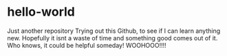 # hello-world
Just another repository
Trying out this Github, to see if I can learn anything new.
Hopefully it isnt a waste of time and something good comes out of it.
Who knows, it could be helpful someday!
WOOHOOO!!!!
